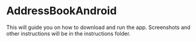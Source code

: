 # AddressBookAndroid

This will guide you on how to download and run the app. 
Screenshots and other instructions will be in the instructions folder.
